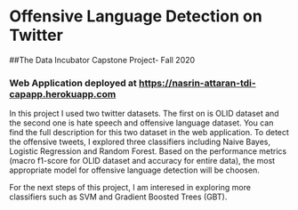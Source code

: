 # Offensive Language Detection on Twitter
##The Data Incubator Capstone Project- Fall 2020
### Web Application deployed at https://nasrin-attaran-tdi-capapp.herokuapp.com
In this project I used two twitter datasets. The first on is OLID dataset and the second one is hate speech and offensive language dataset. 
You can find the full description for this two dataset in the web application. 
To detect the offensive tweets, I explored three classifiers including Naive Bayes, Logistic Regression and Random Forest. 
Based on the performance metrics (macro f1-score for OLID dataset and accuracy for entire data), the most appropriate model for offensive language detection will be choosen.

For the next steps of this project, I am interesed in exploring more classifiers such as SVM and Gradient Boosted Trees (GBT). 
